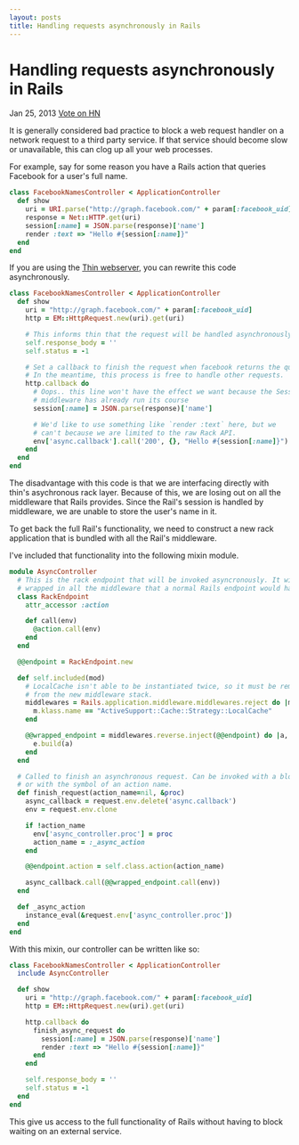 ```yaml
---
layout: posts
title: Handling requests asynchronously in Rails
---
```

# Handling requests asynchronously in Rails

<time datetime="2013-01-24" pubdate>Jan 25, 2013</time>
<a href="http://news.ycombinator.com/submit" class="hn-share-button">Vote on HN</a>

It is generally considered bad practice to block a web request handler on a
network request to a third party service. If that service should become slow or
unavailable, this can clog up all your web processes.

For example, say for some reason you have a Rails action that queries Facebook
for a user's full name.

```ruby
class FacebookNamesController < ApplicationController
  def show
    uri = URI.parse("http://graph.facebook.com/" + param[:facebook_uid])
    response = Net::HTTP.get(uri)
    session[:name] = JSON.parse(response)['name']
    render :text => "Hello #{session[:name]}"
  end
end
```

If you are using the [Thin webserver](http://code.macournoyer.com/thin/), you can rewrite this code asynchronously.

```ruby
class FacebookNamesController < ApplicationController
  def show
    uri = "http://graph.facebook.com/" + param[:facebook_uid]
    http = EM::HttpRequest.new(uri).get(uri)

    # This informs thin that the request will be handled asynchronously
    self.response_body = ''
    self.status = -1

    # Set a callback to finish the request when facebook returns the query.
    # In the meantime, this process is free to handle other requests.
    http.callback do
      # Oops.. this line won't have the effect we want because the Session
      # middleware has already run its course
      session[:name] = JSON.parse(response)['name']

      # We'd like to use something like `render :text` here, but we
      # can't because we are limited to the raw Rack API.
      env['async.callback'].call('200', {}, "Hello #{session[:name]}")
    end
  end
end
```

The disadvantage with this code is that we are interfacing directly with thin's
asychronous rack layer. Because of this, we are losing out on all the middleware
that Rails provides. Since the Rail's session is handled by middleware, we are
unable to store the user's name in it.

To get back the full Rail's functionality, we need to construct a new
rack application that is bundled with all the Rail's middleware.

I've included that functionality into the following mixin module.

```ruby
module AsyncController
  # This is the rack endpoint that will be invoked asyncronously. It will be
  # wrapped in all the middleware that a normal Rails endpoint would have.
  class RackEndpoint
    attr_accessor :action

    def call(env)
      @action.call(env)
    end
  end

  @@endpoint = RackEndpoint.new

  def self.included(mod)
    # LocalCache isn't able to be instantiated twice, so it must be removed
    # from the new middleware stack.
    middlewares = Rails.application.middleware.middlewares.reject do |m|
      m.klass.name == "ActiveSupport::Cache::Strategy::LocalCache"
    end

    @@wrapped_endpoint = middlewares.reverse.inject(@@endpoint) do |a, e|
      e.build(a)
    end
  end

  # Called to finish an asynchronous request. Can be invoked with a block
  # or with the symbol of an action name.
  def finish_request(action_name=nil, &proc)
    async_callback = request.env.delete('async.callback')
    env = request.env.clone

    if !action_name
      env['async_controller.proc'] = proc
      action_name = :_async_action
    end

    @@endpoint.action = self.class.action(action_name)

    async_callback.call(@@wrapped_endpoint.call(env))
  end

  def _async_action
    instance_eval(&request.env['async_controller.proc'])
  end
end
```

With this mixin, our controller can be written like so:

```ruby
class FacebookNamesController < ApplicationController
  include AsyncController

  def show
    uri = "http://graph.facebook.com/" + param[:facebook_uid]
    http = EM::HttpRequest.new(uri).get(uri)

    http.callback do
      finish_async_request do
        session[:name] = JSON.parse(response)['name']
        render :text => "Hello #{session[:name]}"
      end
    end

    self.response_body = ''
    self.status = -1
  end
end
```

This give us access to the full functionality of Rails without having to
block waiting on an external service.
